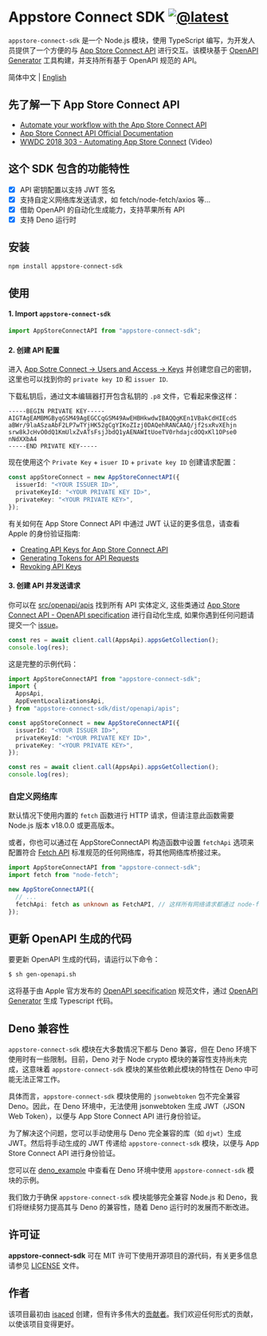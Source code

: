 # Appstore Connect SDK [![@latest](https://img.shields.io/npm/v/appstore-connect-sdk.svg)](https://www.npmjs.com/package/appstore-connect-sdk)

`appstore-connect-sdk` 是一个 Node.js 模块，使用 TypeScript 编写，为开发人员提供了一个方便的与 [App Store Connect API](https://developer.apple.com/app-store-connect/api/) 进行交互。该模块基于 [OpenAPI Generator](https://openapi-generator.tech/) 工具构建，并支持所有基于 OpenAPI 规范的 API。

简体中文 | [English](https://github.com/isaced/appstore-connect-sdk/blob/main/README.md)

## 先了解一下 App Store Connect API

- [Automate your workflow with the App Store Connect API](https://developer.apple.com/app-store-connect/api/)
- [App Store Connect API Official Documentation](https://developer.apple.com/documentation/appstoreconnectapi)
- [WWDC 2018 303 - Automating App Store Connect](https://developer.apple.com/videos/play/wwdc2018/303/) (Video)

## 这个 SDK 包含的功能特性

- [x] API 密钥配置以支持 JWT 签名
- [x] 支持自定义网络库发送请求，如 fetch/node-fetch/axios 等…
- [x] 借助 OpenAPI 的自动化生成能力，支持苹果所有 API
- [x] 支持 Deno 运行时

## 安装

```bash
npm install appstore-connect-sdk
```

## 使用

#### 1. Import `appstore-connect-sdk`

```typescript
import AppStoreConnectAPI from "appstore-connect-sdk";
```

#### 2. 创建 API 配置

进入 [App Sotre Connect -> Users and Access -> Keys](https://appstoreconnect.apple.com/access/api) 并创建您自己的密钥，这里也可以找到你的 `private key ID` 和 `issuer ID`.

下载私钥后，通过文本编辑器打开包含私钥的 `.p8` 文件，它看起来像这样：

```
-----BEGIN PRIVATE KEY-----
AIGTAgEAMBMGByqGSM49AgEGCCqGSM49AwEHBHkwdwIBAQQgKEn1VBakCdHIEcdS
aBWr/9laASzaAbF2LP7wTYjHK52gCgYIKoZIzj0DAQehRANCAAQ/jf2sxRvXEhjn
srw8kJcHvO0dQ1KmUlxZvATsFsjJbdQ1yAENAWItUoeTV0rhdajcdOQxKl1OPse0
nNdXXbA4
-----END PRIVATE KEY-----
```

现在使用这个 `Private Key` + `isuer ID` + `private key ID` 创建请求配置：

```typescript
const appStoreConnect = new AppStoreConnectAPI({
  issuerId: "<YOUR ISSUER ID>",
  privateKeyId: "<YOUR PRIVATE KEY ID>",
  privateKey: "<YOUR PRIVATE KEY>",
});
```

有关如何在 App Store Connect API 中通过 JWT 认证的更多信息，请查看 Apple 的身份验证指南:

- [Creating API Keys for App Store Connect API](https://developer.apple.com/documentation/appstoreconnectapi/creating_api_keys_for_app_store_connect_api)
- [Generating Tokens for API Requests](https://developer.apple.com/documentation/appstoreconnectapi/generating_tokens_for_api_requests)
- [Revoking API Keys](https://developer.apple.com/documentation/appstoreconnectapi/revoking_api_keys)

#### 3. 创建 API 并发送请求

你可以在 [src/openapi/apis](https://github.com/isaced/appstore-connect-sdk/tree/main/src/openapi/apis) 找到所有 API 实体定义, 这些类通过 [App Store Connect API - OpenAPI specification](https://developer.apple.com/sample-code/app-store-connect/app-store-connect-openapi-specification.zip) 进行自动化生成, 如果你遇到任何问题请提交一个 [issue](https://github.com/isaced/appstore-connect-sdk/issues)。

```typescript
const res = await client.call(AppsApi).appsGetCollection();
console.log(res);
```

这是完整的示例代码：

```typescript
import AppStoreConnectAPI from "appstore-connect-sdk";
import {
  AppsApi,
  AppEventLocalizationsApi,
} from "appstore-connect-sdk/dist/openapi/apis";

const appStoreConnect = new AppStoreConnectAPI({
  issuerId: "<YOUR ISSUER ID>",
  privateKeyId: "<YOUR PRIVATE KEY ID>",
  privateKey: "<YOUR PRIVATE KEY>",
});

const res = await client.call(AppsApi).appsGetCollection();
console.log(res);
```

### 自定义网络库

默认情况下使用内置的 `fetch` 函数进行 HTTP 请求，但请注意此函数需要 Node.js 版本 v18.0.0 或更高版本。

或者，你也可以通过在 AppStoreConnectAPI 构造函数中设置 `fetchApi` 选项来配置符合 [Fetch API](https://developer.mozilla.org/en-US/docs/Web/API/fetch) 标准规范的任何网络库，将其他网络库桥接过来。

```typescript
import AppStoreConnectAPI from "appstore-connect-sdk";
import fetch from "node-fetch";

new AppStoreConnectAPI({
  // ...
  fetchApi: fetch as unknown as FetchAPI, // 这样所有网络请求都通过 node-fetch 接管
});
```

## 更新 OpenAPI 生成的代码

要更新 OpenAPI 生成的代码，请运行以下命令：

```bash
$ sh gen-openapi.sh
```

这将基于由 Apple 官方发布的 [OpenAPI specification](https://github.com/isaced/appstore-connect-sdk/blob/fdabb5bb414e9e3c02341ac1fa3238a5bfa15c30/app_store_connect_api_2.2_openapi.json) 规范文件，通过 [OpenAPI Generator](https://openapi-generator.tech/) 生成 Typescript 代码。

## Deno 兼容性

`appstore-connect-sdk` 模块在大多数情况下都与 Deno 兼容，但在 Deno 环境下使用时有一些限制。目前，Deno 对于 Node crypto 模块的兼容性支持尚未完成，这意味着 `appstore-connect-sdk` 模块的某些依赖此模块的特性在 Deno 中可能无法正常工作。

具体而言，`appstore-connect-sdk` 模块使用的 `jsonwebtoken` 包不完全兼容 Deno。因此，在 Deno 环境中，无法使用 jsonwebtoken 生成 JWT（JSON Web Token），以便与 App Store Connect API 进行身份验证。

为了解决这个问题，您可以手动使用与 Deno 完全兼容的库（如 `djwt`）生成 JWT。然后将手动生成的 JWT 传递给 `appstore-connect-sdk` 模块，以便与 App Store Connect API 进行身份验证。

您可以在 [deno_example](https://github.com/isaced/appstore-connect-sdk/tree/deno_example) 中查看在 Deno 环境中使用 `appstore-connect-sdk` 模块的示例。

我们致力于确保 `appstore-connect-sdk` 模块能够完全兼容 Node.js 和 Deno，我们将继续努力提高其与 Deno 的兼容性，随着 Deno 运行时的发展而不断改进。

## 许可证

**appstore-connect-sdk** 可在 MIT 许可下使用开源项目的源代码，有关更多信息请参见 [LICENSE](https://github.com/isaced/appstore-connect-sdk/blob/main/LICENSE) 文件。

## 作者

该项目最初由 [isaced](https://github.com/isaced) 创建，但有许多伟大的[贡献者](https://github.com/isaced/appstore-connect-sdk/graphs/contributors)。我们欢迎任何形式的贡献，以使该项目变得更好。
